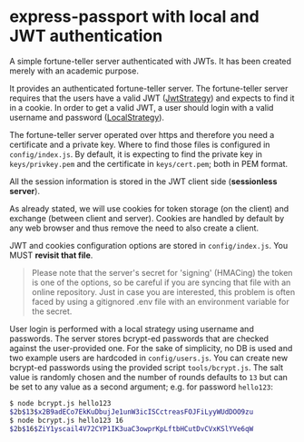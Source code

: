 # express-passport with local and JWT authentication

A simple fortune-teller server authenticated with JWTs. It has been created merely with an academic purpose. 

It provides an authenticated fortune-teller server. The fortune-teller server requires that the users have a valid JWT ([JwtStrategy](http://www.passportjs.org/packages/passport-jwt/)) and expects to find it in a cookie. In order to get a valid JWT, a user should login with a valid username and password ([LocalStrategy](http://www.passportjs.org/packages/passport-local/)).

The fortune-teller server operated over https and therefore you need a certificate and a private key. Where to find those files is configured in `config/index.js`. By default, it is expecting to find the private key in `keys/privkey.pem` and the certificate in `keys/cert.pem`; both in PEM format.

All the session information is stored in the JWT client side (__sessionless server__).

As already stated, we will use cookies for token storage (on the client) and exchange (between client and server). Cookies are handled by default by any web browser and thus remove the need to also create a client.

JWT and cookies configuration options are stored in `config/index.js`. You MUST __revisit that file__.
> Please note that the server's secret for 'signing' (HMACing) the token is one of the options, so be careful if you are syncing that file with an online repository. Just in case you are interested, this problem is often faced by using a gitignored .env file with an environment variable for the secret.

User login is performed with a local strategy using username and passwords. The server stores bcrypt-ed passwords that are checked against the user-provided one. For the sake of simplicity, no DB is used and two example users are hardcoded in `config/users.js`. You can create new bcrypt-ed passwords using the provided script `tools/bcrypt.js`. The salt value is randomly chosen and the number of rounds defaults to `13` but can be set to any value as a second argument; e.g. for password `hello123`:
 ```bash
$ node bcrypt.js hello123
$2b$13$x2B9adECo7EkKuDbujJe1unW3icISCctreasFOJFiLyyWUdDOO9zu
$ node bcrypt.js hello123 16
$2b$16$ZiY1yscail4V72CYP1IK3uaC3owprKpLftbHCutDvCVxKSlYVe6qW
 ```
 